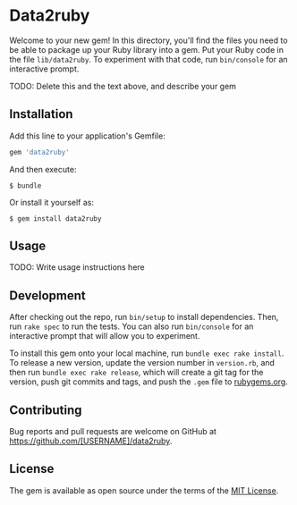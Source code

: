 # Data2ruby

Welcome to your new gem! In this directory, you'll find the files you need to be able to package up your Ruby library into a gem. Put your Ruby code in the file `lib/data2ruby`. To experiment with that code, run `bin/console` for an interactive prompt.

TODO: Delete this and the text above, and describe your gem

## Installation

Add this line to your application's Gemfile:

```ruby
gem 'data2ruby'
```

And then execute:

    $ bundle

Or install it yourself as:

    $ gem install data2ruby

## Usage

TODO: Write usage instructions here

## Development

After checking out the repo, run `bin/setup` to install dependencies. Then, run `rake spec` to run the tests. You can also run `bin/console` for an interactive prompt that will allow you to experiment.

To install this gem onto your local machine, run `bundle exec rake install`. To release a new version, update the version number in `version.rb`, and then run `bundle exec rake release`, which will create a git tag for the version, push git commits and tags, and push the `.gem` file to [rubygems.org](https://rubygems.org).

## Contributing

Bug reports and pull requests are welcome on GitHub at https://github.com/[USERNAME]/data2ruby.

## License

The gem is available as open source under the terms of the [MIT License](https://opensource.org/licenses/MIT).
